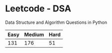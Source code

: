# Leetcode - DSA

Data Structure and Algorithm Questions in Python

| Easy   |  Medium  | Hard |
|--------|----------|------|
|   131  |    176   |  51  |
